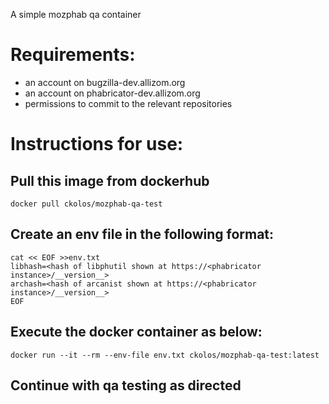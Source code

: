 A simple mozphab qa container
# Requirements:
  * an account on bugzilla-dev.allizom.org
  * an account on phabricator-dev.allizom.org
  * permissions to commit to the relevant repositories

# Instructions for use:
## Pull this image from dockerhub
```
docker pull ckolos/mozphab-qa-test
```
## Create an env file in the following format:
```
cat << EOF >>env.txt
libhash=<hash of libphutil shown at https://<phabricator instance>/__version__>
archash=<hash of arcanist shown at https://<phabricator instance>/__version__>
EOF
```
## Execute the docker container as below:
```
docker run --it --rm --env-file env.txt ckolos/mozphab-qa-test:latest 
```
## Continue with qa testing as directed
